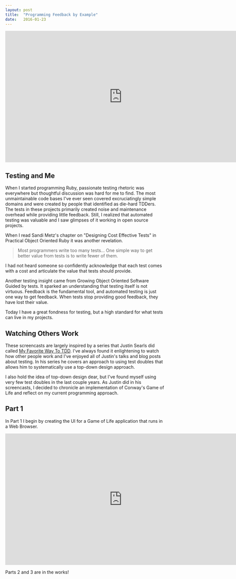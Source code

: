 ```yaml
---
layout: post
title:  "Programming Feedback by Example"
date:   2016-01-23
---
```


<iframe src="https://player.vimeo.com/video/152833900" width="740" height="416" frameborder="0" webkitallowfullscreen mozallowfullscreen allowfullscreen></iframe>

Testing and Me
--------------

When I started programming Ruby, passionate testing rhetoric was everywhere but
thoughtful discussion was hard for me to find. The most unmaintainable code
bases I've ever seen covered excruciatingly simple domains and were created by
people that identified as die-hard TDDers. The tests in these projects primarily
created noise and maintenance overhead while providing little feedback.  Still,
I realized that automated testing was valuable and I saw glimpses of it working
in open source projects.

When I read Sandi Metz's chapter on "Designing Cost Effective Tests" in
Practical Object Oriented Ruby it was another revelation.

> Most programmers write too many tests... One simple way to get better value
> from tests is to write fewer of them.

I had not heard someone so confidently acknowledge that each test comes with a
cost and articulate the value that tests should provide.

Another testing insight came from Growing Object Oriented Software Guided by
tests. It sparked an understanding that testing itself is not virtuous. Feedback
is the fundamental tool, and automated testing is just one way to get feedback.
When tests stop providing good feedback, they have lost their value.

Today I have a great fondness for testing, but a high standard for what tests
can live in my projects.

Watching Others Work
--------------------

These screencasts are largely inspired by a series that Justin Searls did called
[My Favorite Way To
TDD](http://blog.testdouble.com/posts/2015-09-10-how-i-use-test-doubles.html).
I've always found it enlightening to watch how other people work and I've
enjoyed all of Justin's talks and blog posts about testing. In his series he
covers an approach to using test doubles that allows him to systematically use a
top-down design approach.

I also hold the idea of top-down design dear, but I've found myself using very
few test doubles in the last couple years. As Justin did in his screencasts, I
decided to chronicle an implementation of Conway's Game of Life and reflect on
my current programming approach.

Part 1
------

In Part 1 I begin by creating the UI for a Game of Life application that runs in
a Web Browser.

<iframe src="https://player.vimeo.com/video/152833900" width="740" height="416" frameborder="0" webkitallowfullscreen mozallowfullscreen allowfullscreen></iframe>

Parts 2 and 3 are in the works!
